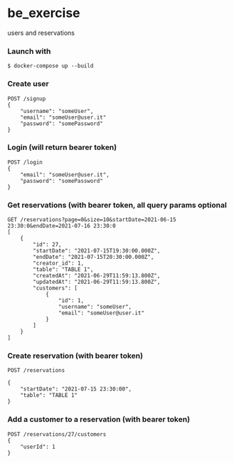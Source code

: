 # be_exercise
users and reservations

### Launch with
`$ docker-compose up --build`


### Create user
```
POST /signup
{
	"username": "someUser",
	"email": "someUser@user.it"
	"password": "somePassword"
}
```

### Login (will return bearer token)
```
POST /login
{
	"email": "someUser@user.it",
	"password": "somePassword"
}
```

### Get reservations (with bearer token, all query params optional

```
GET /reservations?page=0&size=10&startDate=2021-06-15 23:30:0&endDate=2021-07-16 23:30:0
[
	{
		"id": 27,
		"startDate": "2021-07-15T19:30:00.000Z",
		"endDate": "2021-07-15T20:30:00.000Z",
		"creator_id": 1,
		"table": "TABLE 1",
		"createdAt": "2021-06-29T11:59:13.800Z",
		"updatedAt": "2021-06-29T11:59:13.800Z",
		"customers": [
			{
				"id": 1,
				"username": "someUser",
				"email": "someUser@user.it"
			}
		]
	}
]
```

### Create reservation (with bearer token)
```
POST /reservations

{
	"startDate": "2021-07-15 23:30:00",
	"table": "TABLE 1"
}
```

### Add a customer to a reservation (with bearer token)
```
POST /reservations/27/customers
{
	"userId": 1
}
```
